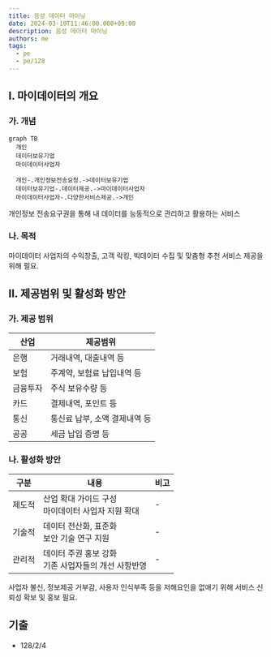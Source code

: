 ```yaml
---
title: 음성 데이터 마이닝
date: 2024-03-10T11:46:00.000+09:00
description: 음성 데이터 마이닝
authors: me
tags:
  - pe
  - pe/128
---
```


## I. 마이데이터의 개요

### 가. 개념

```mermaid
graph TB
  개인
  데이터보유기업
  마이데이터사업자

  개인-.개인정보전송요청.->데이터보유기업
  데이터보유기업-.데이터제공.->마이데이터사업자
  마이데이터사업자-.다양한서비스제공.->개인
```

개인정보 전송요구권을 통해 내 데이터를 능동적으로 관리하고 활용하는 서비스

### 나. 목적

마이데이터 사업자의 수익창출, 고객 락킹, 빅데이터 수집 및 맞춤형 추천 서비스 제공을 위해 필요.

## II. 제공범위 및 활성화 방안

### 가. 제공 범위

| 산업     | 제공범위                      |
| -------- | ----------------------------- |
| 은행     | 거래내역, 대출내역 등         |
| 보험     | 주계약, 보험료 납입내역 등    |
| 금융투자 | 주식 보유수량 등              |
| 카드     | 결제내역, 포인트 등           |
| 통신     | 통신료 납부, 소액 결제내역 등 |
| 공공     | 세금 납입 증명 등             |

### 나. 활성화 방안

| 구분   | 내용                                                    | 비고 |
| ------ | ------------------------------------------------------- | ---- |
| 제도적 | 산업 확대 가이드 구성<br/>마이데이터 사업자 지원 확대   | -    |
| 기술적 | 데이터 전산화, 표준화<br/>보안 기술 연구 지원           | -    |
| 관리적 | 데이터 주권 홍보 강화<br/>기존 사업자들의 개선 사항반영 | -    |

사업자 불신, 정보제공 거부감, 사용자 인식부족 등을 저해요인을 없애기 위해 서비스 신뢰성 확보 및 홍보 필요.

## 기출

- 128/2/4
